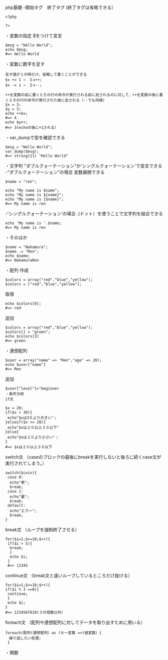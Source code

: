 php基礎
-開始タグ　終了タグ
(終了タグは省略できる）
```
<?php

?>
```
・変数の指定
$をつけて宣言
```
$msg = "Hello World";
echo $msg;
#=> Hello World
```
・変数に数字を足す
```
足す値が１の時だけ、省略して書くことができる
$x += 1 →　＄x++;
$x -= 1 →　＄x--;
```
```
++を変数の前に書くとその行の命令が実行される前に足されるのに対して、++を変数の後に書くとその行の命令が実行された後に足される（--でも同様）
$x = 3;
$y = 3;
echo ++$x;
#=> 4
echo $y++;
#=> 3(echoの後に+1される）
```
・var_dumpで型を確認できる
```
$msg = "Hello World";
var_dump($msg);
#=> string(11) "Hello World"
```
・文字列
"ダブルクォーテーション"か'シングルクォーテーション'で宣言できる
-"ダブルクォーテーション"の場合
変数展開できる
```
$name = "ren";

echo "My name is $name";
echo "My name is ${name}";
echo "My name is {$name}";
#=> My name is ren
```
-'シングルクォーテーション'の場合
.(ドット）を使うことで文字列を結合できる
```
echo 'My name is '.$name;
#=> My name is ren
```
・そのほか
```
$name = "Nakamura";
$name .= "Ren";
echo $name;
#=> NakamuraRen
```
・配列
作成
```
$colors = array("red","blue","yellow");
$colors = ["red","blue","yellow"];
```
取得
```
echo $colors[0];
#=> red
```
追加
```
$colors = array("red","blue","yellow");
$colors[] = "green";
echo $colors[3]
#=> green
```
・連想配列
```
$user = array("name" => "Ren","age" => 20);
echo $user["name"]
#=> Ren
```
追加
```
$user["level"]="beginner
・条件分岐
if文
```
```
$x = 20;
if($x > 30){
 echo"$xは3０より大きい"；
}elseif($x >= 20){
 echo"$xは２０以上３０以下"
}else{
 echo"$xは２０より小さい"；
}
#=> $xは２０以上３０以下
```
switch文
（caseのブロックの最後にbreakを実行しないと後ろに続くcase文が実行されてしまう。）

```
switch($coin){
 case 0:
  echo"表";
  break;
 case 1:
  echo"裏";
  break;
 default:
  echo"エラー";
  break;
}
```
break文
（ループを強制終了させる）
```
for($i=1;$<=10;$++){
 if($i > 5){
  break;
  }
  echo $i;
 }
 #=> 12345
 ```
 continue文
 （break文と違いループしているところだけ抜ける）
 ```
 for($i=1;$<=10;$++){
 if($i % 3 ==0){
  continue;
  }
  echo $i;
 }
 #=> 1234567810(３の倍数以外）
 ```
 foreach文
 （配列や連想配列に対してデータを取り出すために用いる）
 
 ```
 foreach(配列(連想配列）as (キー変数 =>)値変数）{
 　繰り返したい処理;
  }
 ```
 ・関数
 
